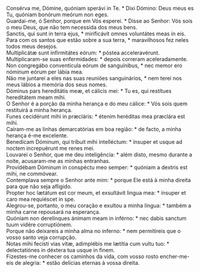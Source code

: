 <div class="dropcap text-justify">Consérva me, Dómine, quóniam sperávi in Te. * Dixi Dómino: Deus meus es Tu, quóniam bonórum meórum non eges.</div>
<div class="dropcap text-justify">Guardai-me, ó Senhor, porque em Vós esperei. * Disse ao Senhor: Vós sois o meu Deus, que não tem necessida dos meus bens.</div>
<div class="text-justify">Sanctis, qui sunt in terra ejus, * mirificávit omnes voluntátes meas in eis.</div>
<div class="text-justify">Para com os santos que estão sobre a sua terra, * maravilhosos fez neles todos meus desejos.</div>
<div class="text-justify">Multiplicátæ sunt infirmitátes eórum: * póstea acceleravérunt.</div>
<div class="text-justify">Multiplicaram-se suas enfermidades: * depois correram aceleradamente.</div>
<div class="text-justify">Non congregábo conventícula eórum de sanguínibus, * nec memor ero nóminum eórum per lábia mea.</div>
<div class="text-justify">Não me juntarei a eles nas suas reuniões sanguinários, * nem terei nos meus lábios a memória dos seus nomes.</div>
<div class="text-justify">Dóminus pars hereditátis meæ, et cálicis mei: * Tu es, qui restítues hereditátem meam mihi.</div>
<div class="text-justify">O Senhor é a porção da minha herança e do meu cálice: * Vós sois quem restituirá a minha herança.</div>
<div class="text-justify">Funes cecidérunt mihi in præcláris: * étenim heréditas mea præclára est mihi.</div>
<div class="text-justify">Caíram-me as linhas demarcatórias em boa região: * de facto, a minha herança é-me excelente.</div>
<div class="text-justify">Benedícam Dóminum, qui tríbuit mihi intelléctum: * ínsuper et usque ad noctem increpuérunt me renes mei.</div>
<div class="text-justify">Louvarei o Senhor, que me deu inteligência: * além disto, mesmo durante a noite, acusaram-me as minhas entranhas.</div>
<div class="text-justify">Providébam Dóminum in conspéctu meo semper: * quóniam a dextris est mihi, ne commóvear.</div>
<div class="text-justify">Contemplava sempre o Senhor ante mim: * porque Ele está à minha direita para que não seja afligido.</div>
<div class="text-justify">Propter hoc lætátum est cor meum, et exsultávit lingua mea: * ínsuper et caro mea requiéscet in spe.</div>
<div class="text-justify">Alegrou-se, portanto, o meu coração e exultou a minha língua: * também a minha carne repousará na esperança.</div>
<div class="text-justify">Quóniam non derelínques ánimam meam in inférno: * nec dabis sanctum tuum vidére corruptiónem.</div>
<div class="text-justify">Porque não deixareis a minha alma no inferno: * nem permitireis que o vosso santo veja corrupção.</div>
<div class="text-justify">Notas mihi fecísti vias vitæ, adimplébis me lætítia cum vultu tuo: * delectatiónes in déxtera tua usque in finem.</div>
<div class="text-justify">Fizestes-me conhecer os caminhos da vida, com vosso rosto encher-me-eis de alegria: * estão delícias eternas à vossa direita.</div>
